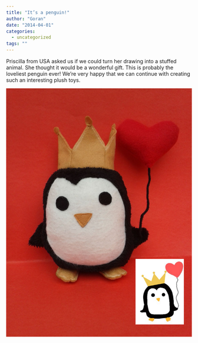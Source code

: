 ```yaml
---
title: "It’s a penguin!"
author: "Goran"
date: "2014-04-01"
categories:
  - uncategorized
tags: ""
---
```


Priscilla from USA asked us if we could turn her drawing into a stuffed animal. She thought it would be a wonderful gift. This is probably the loveliest penguin ever! We’re very happy that we can continue with creating such an interesting plush toys.

![Penguin Stuffed Animal](./Penguin-Stuffed-Animal.jpg)

